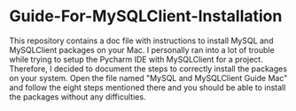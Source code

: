 # Guide-For-MySQLClient-Installation
This repository contains a doc file with instructions to install MySQL and MySQLClient packages on your Mac. I personally ran into a lot of trouble while trying to setup the Pycharm IDE with MySQLClient for a project. Therefore, I decided to document the steps to correctly install the packages on your system.
Open the file named "MySQL and MySQLClient Guide Mac" and follow the eight steps mentioned there and you should be able to install the packages without any difficulties.
